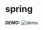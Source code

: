 # spring

***DEMO:***
![demo](コピーしたタグ[https://user.images......gif](https://github.com/TK0606/spring/issues/1))

